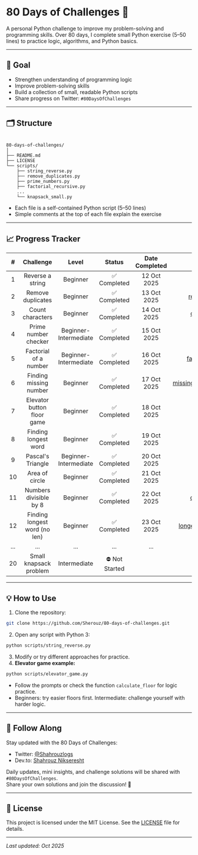 # 80 Days of Challenges 🐍

A personal Python challenge to improve my problem-solving and programming skills.
Over 80 days, I complete small Python exercise (5–50 lines) to practice logic, algorithms, and Python basics.

---

## 📌 Goal

- Strengthen understanding of programming logic
- Improve problem-solving skills
- Build a collection of small, readable Python scripts
- Share progress on Twitter: `#80DaysOfChallenges`

---

## 🗂️ Structure

```

80-days-of-challenges/
│
├── README.md
├── LICENSE
└── scripts/
    ├── string_reverse.py
    ├── remove_duplicates.py
    ├── prime_numbers.py
    ├── factorial_recursive.py
    ...
    └── knapsack_small.py

```

- Each file is a self-contained Python script (5–50 lines)
- Simple comments at the top of each file explain the exercise

---

## 📈 Progress Tracker

| #       | Challenge                      | Level                 | Status           | Date Completed   | Link                                                                     |
| :-----: | :----------------------------: | :-------------------: | :--------------: | :--------------: | :----------------------------------------------------------------------: |
| 1       | Reverse a string               | Beginner              | ✅ Completed    | 12 Oct 2025      | [string_reverse.py](scripts/string_reverse.py)                           |
| 2       | Remove duplicates              | Beginner              | ✅ Completed    | 13 Oct 2025      | [remove_duplicates.py](scripts/remove_duplicates.py)                     |
| 3       | Count characters               | Beginner              | ✅ Completed    | 14 Oct 2025      | [count_characters.py](scripts/count_characters.py)                       |
| 4       | Prime number checker           | Beginner-Intermediate | ✅ Completed    | 15 Oct 2025      | [prime_numbers.py](scripts/prime_numbers.py)                             |
| 5       | Factorial of a number          | Beginner-Intermediate | ✅ Completed    | 16 Oct 2025      | [factorial_calculation.py](scripts/factorial_calculation.py)             |
| 6       | Finding missing number         | Beginner              | ✅ Completed    | 17 Oct 2025      | [missing_number_in_sequence.py](scripts/missing_number_in_sequence.py)   |
| 7       | Elevator button floor game     | Beginner              | ✅ Completed    | 18 Oct 2025      | [elevator_game.py](scripts/elevator_game.py)                             |
| 8       | Finding longest word           | Beginner              | ✅ Completed    | 19 Oct 2025      | [longest_word.py](scripts/longest_word.py)                               |
| 9       | Pascal's Triangle              | Beginner-Intermediate | ✅ Completed    | 20 Oct 2025      | [pascal_triangle.py](scripts/pascal_triangle.py)                         |
| 10      | Area of circle                 | Beginner              | ✅ Completed    | 21 Oct 2025      | [circle_area.py](scripts/circle_area.py)                                 |
| 11      | Numbers divisible by 8         | Beginner              | ✅ Completed    | 22 Oct 2025      | [divisible_by_eight.py](scripts/divisible_by_eight.py)                   |
| 12      | Finding longest word (no len)  | Beginner              | ✅ Completed    | 23 Oct 2025      | [longest_word_without_len.py](scripts/longest_word_without_len.py)       |
| ...     | ...                            | ...                   | ...              | ...              | ...                                                                      |
| 20      | Small knapsack problem         | Intermediate          | ⛔ Not Started  |                  |                                                                           |

---

## 💡 How to Use

1. Clone the repository:

```bash
git clone https://github.com/Sherouz/80-days-of-challenges.git
```

2. Open any script with Python 3:

```bash
python scripts/string_reverse.py
```

3. Modify or try different approaches for practice.
4. **Elevator game example:**

```bash
python scripts/elevator_game.py
```

* Follow the prompts or check the function `calculate_floor` for logic practice.
* Beginners: try easier floors first. Intermediate: challenge yourself with harder logic.
---

## 🔗 Follow Along

Stay updated with the 80 Days of Challenges:

- Twitter: [@Shahrouzlogs](https://x.com/Shahrouzlogs/)
- Dev.to: [Shahrouz Nikseresht](https://dev.to/shahrouzlogs/)

Daily updates, mini insights, and challenge solutions will be shared with `#80DaysOfChallenges`.  
Share your own solutions and join the discussion! 🚀

---

## 📝 License

This project is licensed under the MIT License. See the [LICENSE](LICENSE) file for details.

---

*Last updated: Oct 2025*
